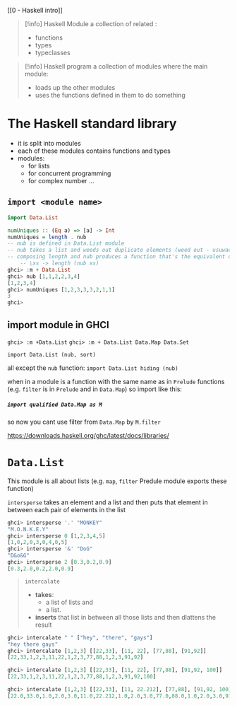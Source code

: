 [[0 - Haskell intro]]

> [!info] Haskell Module
>a collection of related :
>	- functions
>	- types
>	- typeclasses

>[!info] Haskell program
>a collection of modules where the main module:
>	- loads up the other modules
>	- uses the functions defined in them to do something


# The Haskell standard library
- it  is split into modules
- each of these modules contains functions and types
- modules:
	- for lists
	- for concurrent programming
	- for complex number ...

## `import <module name>`

```haskell
import Data.List

numUniques :: (Eq a) => [a] -> Int
numUniques = length . nub
-- nub is defined in Data.List module
-- nub takes a list and weeds out duplicate elements (weed out - usuwać)
-- composing length and nub produces a function that's the equivalent of
    -- \xs -> length (nub xs)
ghci> :m + Data.List
ghci> nub [1,1,2,2,3,4]
[1,2,3,4]
ghci> numUniques [1,2,3,3,3,2,1,1]
3
ghci>
```


## import module in GHCI
`ghci> :m +Data.List`
`ghci> :m + Data.List Data.Map Data.Set`

`import Data.List (nub, sort)`

all except the `nub` function:
`import Data.List hiding (nub)`

when in a module is a function with the same name as in `Prelude` functions (e.g. `filter` is in `Prelude` and in `Data.Map`) so import like this:
##### `import qualified Data.Map as M`
so now you cant use filter from `Data.Map` by `M.filter`

https://downloads.haskell.org/ghc/latest/docs/libraries/

# `Data.List`
This module is all about lists (e.g. `map`, `filter` Predule module exports these function)

`intersperse` takes an element and a list and then puts that element in between each pair of elements in the list
```haskell
ghci> intersperse '.' "MONKEY"
"M.O.N.K.E.Y"
ghci> intersperse 0 [1,2,3,4,5]
[1,0,2,0,3,0,4,0,5]
ghci> intersperse '&' "DoG"
"D&o&G"
ghci> intersperse 2 [0.3,0.2,0.9]
[0.3,2.0,0.2,2.0,0.9]

```

> `intercalate` 
> - **takes**:
> 	- a list of lists and
> 	- a list. 
> - **inserts** that list in between all those lists and then dlattens the result
```haskell
ghci> intercalate " " ["hey", "there", "gays"]
"hey there gays"
ghci> intercalate [1,2,3] [[22,33], [11, 22], [77,88], [91,92]]
[22,33,1,2,3,11,22,1,2,3,77,88,1,2,3,91,92]

ghci> intercalate [1,2,3] [[22,33], [11, 22], [77,88], [91,92, 100]]
[22,33,1,2,3,11,22,1,2,3,77,88,1,2,3,91,92,100]

ghci> intercalate [1,2,3] [[22,33], [11, 22.212], [77,88], [91,92, 100]]
[22.0,33.0,1.0,2.0,3.0,11.0,22.212,1.0,2.0,3.0,77.0,88.0,1.0,2.0,3.0,91.0,92.0,100.0]
```




